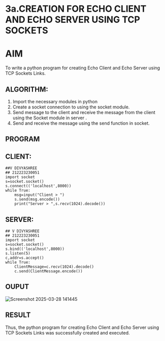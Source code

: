 # 3a.CREATION FOR ECHO CLIENT AND ECHO SERVER USING TCP SOCKETS
# AIM
To write a python program for creating Echo Client and Echo Server using TCP
Sockets Links.
## ALGORITHM:
1. Import the necessary modules in python
2. Create a socket connection to using the socket module.
3. Send message to the client and receive the message from the client using the Socket module in
 server .
4. Send and receive the message using the send function in socket.
## PROGRAM
## CLIENT:

```
##V DIVYASHREE
## 212223230051
import socket 
s=socket.socket() 
s.connect(('localhost',8000)) 
while True: 
    msg=input("Client > ") 
    s.send(msg.encode()) 
    print("Server > ",s.recv(1024).decode())
```
## SERVER:

```
## V DIVYASHREE
## 212223230051
import socket 
s=socket.socket() 
s.bind(('localhost',8000)) 
s.listen(5) 
c,addr=s.accept() 
while True: 
    ClientMessage=c.recv(1024).decode() 
    c.send(ClientMessage.encode())
```
## OUPUT

![Screenshot 2025-03-28 141445](https://github.com/user-attachments/assets/b1740ef3-e70b-45d2-b9c8-4edc57bbdc71)

## RESULT
Thus, the python program for creating Echo Client and Echo Server using TCP Sockets Links 
was successfully created and executed.
